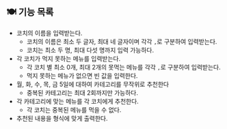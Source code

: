 ## 🍽 기능 목록

- 코치의 이름을 입력받는다.
  - 코치의 이름은 최소 두 글자, 최대 네 글자이며 각각 `,`로 구분하여 입력받는다.
  - 코치는 최소 두 명, 최대 다섯 명까지 입력 가능하다.
- 각 코치가 먹지 못하는 메뉴를 입력받는다.
  - 각 코치 별 최소 0개, 최대 2개의 못먹는 메뉴를 각각 `,`로 구분하여 입력받는다.
  - 먹지 못하는 메뉴가 없으면 빈 값을 입력한다.
- 월, 화, 수, 목, 금 5일에 대하여 카테고리를 무작위로 추천한다
  - 중복된 카테고리는 최대 2회까지만 가능하다.
- 각 카테고리에 맞는 메뉴를 각 코치에게 추천한다.
  - 각 코치는 중복된 메뉴를 먹을 수 없다.
- 추천된 내용을 형식에 맞게 출력한다.
